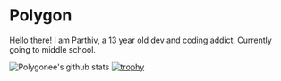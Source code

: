 # Polygon
Hello there! I am Parthiv, a 13 year old dev and coding addict. Currently going to middle school.


![Polygonee's github stats](https://github-readme-stats.vercel.app/api?username=polygonee&show_icons=true&title_color=fff&icon_color=79ff97&text_color=9f9f9f&bg_color=151515)
[![trophy](https://github-profile-trophy.vercel.app/?username=polygonee)](https://github.com/ryo-ma/github-profile-trophy)


<!--
**TheAlphaDev/thealphadev** is a ✨ _special_ ✨ repository because its `README.md` (this file) appears on your GitHub profile.

Here are some ideas to get you started:

- 🔭 I’m currently working on ...
- 🌱 I’m currently learning ...
- 👯 I’m looking to collaborate on ...
- 🤔 I’m looking for help with ...
- 💬 Ask me about ...
- 📫 How to reach me: ...
- 😄 Pronouns: ...
- ⚡ Fun fact: ...
-->
